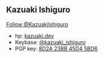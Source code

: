 ## Kazuaki Ishiguro
<a href="https://twitter.com/KazuakiIshiguro?ref_src=twsrc%5Etfw" class="twitter-follow-button" data-show-count="false">Follow @KazuakiIshiguro</a><script async src="https://platform.twitter.com/widgets.js" charset="utf-8"></script>

* hp: [kazuaki.dev](https://kazuaki.dev)
* Keybase: [@kazuaki_ishiguro](https://keybase.io/kazuaki_ishiguro)
* PGP key: [8D2A 23BB 45D4 5BD6](https://keyserver.ubuntu.com/pks/lookup?op=vindex&search=0x8d2a23bb45d45bd6)
